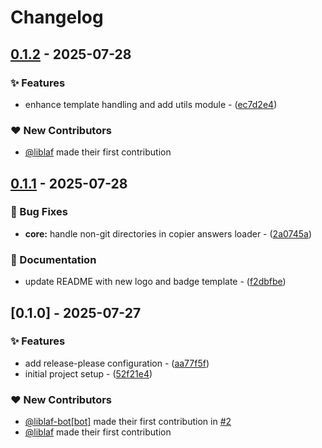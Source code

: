 # Changelog

## [0.1.2](https://github.com/liblaf/tangerine/compare/v0.1.1..v0.1.2) - 2025-07-28

### ✨ Features

- enhance template handling and add utils module - ([ec7d2e4](https://github.com/liblaf/tangerine/commit/ec7d2e4a9b3168a62c30586a1ad71545390c4891))

### ❤️ New Contributors

- [@liblaf](https://github.com/liblaf) made their first contribution

## [0.1.1](https://github.com/liblaf/tangerine/compare/v0.1.0..v0.1.1) - 2025-07-28

### 🐛 Bug Fixes

- **core:** handle non-git directories in copier answers loader - ([2a0745a](https://github.com/liblaf/tangerine/commit/2a0745a9c253adb592d1f1e924dd84d6a23056d4))

### 📝 Documentation

- update README with new logo and badge template - ([f2dbfbe](https://github.com/liblaf/tangerine/commit/f2dbfbe08a189fb0f512275a6194a604fbd28fad))

## [0.1.0] - 2025-07-27

### ✨ Features

- add release-please configuration - ([aa77f5f](https://github.com/liblaf/tangerine/commit/aa77f5fcd85dd54293b45b6b003c965c855b7020))
- initial project setup - ([52f21e4](https://github.com/liblaf/tangerine/commit/52f21e4a36d7f4f96b2128bbecedc5bd8312032d))

### ❤️ New Contributors

- [@liblaf-bot[bot]](https://github.com/apps/liblaf-bot) made their first contribution in [#2](https://github.com/liblaf/tangerine/pull/2)
- [@liblaf](https://github.com/liblaf) made their first contribution
